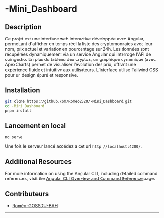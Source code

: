 # -Mini_Dashboard
## **Description**

Ce projet est une interface web interactive développée avec Angular, permettant d'afficher en temps réel la liste des cryptomonnaies avec leur nom, prix actuel et variation en pourcentage sur 24h. Les données sont récupérées dynamiquement via un service Angular qui interroge l'API de coingecko. En plus du tableau des cryptos, un graphique dynamique (avec ApexCharts) permet de visualiser l’évolution des prix, offrant une expérience fluide et intuitive aux utilisateurs. L’interface utilise Tailwind CSS pour un design épuré et responsive.

## Installation

```zsh
git clone https://github.com/Romeo2520/-Mini_Dashboard.git
cd -Mini_Dashboard
pnpm install
```
## Lancement en local
```zsh
ng serve
```

Une fois le serveur lancé accédez a cet url `http://localhost:4200/`.


## Additional Resources

For more information on using the Angular CLI, including detailed command references, visit the [Angular CLI Overview and Command Reference](https://angular.dev/tools/cli) page.


## **Contributeurs**

- [Roméo-GOSSOU-BAH](https://github.com/Romeo2520)

---